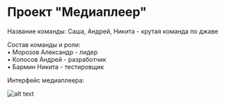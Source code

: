 # Проект "Медиаплеер"

Название команды: Саша, Андрей, Никита - крутая команда по джаве

Состав команды и роли:   
• Морозов Александр - лидер  
• Копосов Андрей - разработчик   
• Бармин Никита - тестировщик   

Интерфейс медиаплеера:

![alt text]([https://github.com/rekians/media-player/blob/main/interface%20for%20readme.png])
